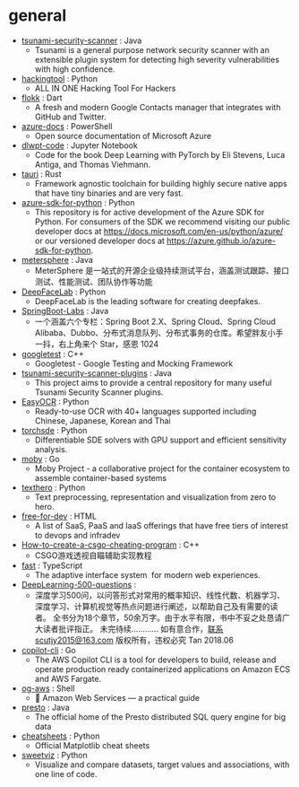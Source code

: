 # general
- [tsunami-security-scanner](https://github.com/google/tsunami-security-scanner) : Java
  - Tsunami is a general purpose network security scanner with an extensible plugin system for detecting high severity vulnerabilities with high confidence.
- [hackingtool](https://github.com/Z4nzu/hackingtool) : Python
  - ALL IN ONE Hacking Tool For Hackers
- [flokk](https://github.com/gskinnerTeam/flokk) : Dart
  - A fresh and modern Google Contacts manager that integrates with GitHub and Twitter.
- [azure-docs](https://github.com/MicrosoftDocs/azure-docs) : PowerShell
  - Open source documentation of Microsoft Azure
- [dlwpt-code](https://github.com/deep-learning-with-pytorch/dlwpt-code) : Jupyter Notebook
  - Code for the book Deep Learning with PyTorch by Eli Stevens, Luca Antiga, and Thomas Viehmann.
- [tauri](https://github.com/tauri-apps/tauri) : Rust
  - Framework agnostic toolchain for building highly secure native apps that have tiny binaries and are very fast.
- [azure-sdk-for-python](https://github.com/Azure/azure-sdk-for-python) : Python
  - This repository is for active development of the Azure SDK for Python. For consumers of the SDK we recommend visiting our public developer docs at https://docs.microsoft.com/en-us/python/azure/ or our versioned developer docs at https://azure.github.io/azure-sdk-for-python.
- [metersphere](https://github.com/metersphere/metersphere) : Java
  - MeterSphere 是一站式的开源企业级持续测试平台，涵盖测试跟踪、接口测试、性能测试、团队协作等功能
- [DeepFaceLab](https://github.com/iperov/DeepFaceLab) : Python
  - DeepFaceLab is the leading software for creating deepfakes.
- [SpringBoot-Labs](https://github.com/YunaiV/SpringBoot-Labs) : Java
  - 一个涵盖六个专栏：Spring Boot 2.X、Spring Cloud、Spring Cloud Alibaba、Dubbo、分布式消息队列、分布式事务的仓库。希望胖友小手一抖，右上角来个 Star，感恩 1024
- [googletest](https://github.com/google/googletest) : C++
  - Googletest - Google Testing and Mocking Framework
- [tsunami-security-scanner-plugins](https://github.com/google/tsunami-security-scanner-plugins) : Java
  - This project aims to provide a central repository for many useful Tsunami Security Scanner plugins.
- [EasyOCR](https://github.com/JaidedAI/EasyOCR) : Python
  - Ready-to-use OCR with 40+ languages supported including Chinese, Japanese, Korean and Thai
- [torchsde](https://github.com/google-research/torchsde) : Python
  - Differentiable SDE solvers with GPU support and efficient sensitivity analysis.
- [moby](https://github.com/moby/moby) : Go
  - Moby Project - a collaborative project for the container ecosystem to assemble container-based systems
- [texthero](https://github.com/jbesomi/texthero) : Python
  - Text preprocessing, representation and visualization from zero to hero.
- [free-for-dev](https://github.com/ripienaar/free-for-dev) : HTML
  - A list of SaaS, PaaS and IaaS offerings that have free tiers of interest to devops and infradev
- [How-to-create-a-csgo-cheating-program](https://github.com/FiYHer/How-to-create-a-csgo-cheating-program) : C++
  - CSGO游戏透视自瞄辅助实现教程
- [fast](https://github.com/microsoft/fast) : TypeScript
  - The adaptive interface system  for modern web experiences.
- [DeepLearning-500-questions](https://github.com/scutan90/DeepLearning-500-questions) : 
  - 深度学习500问，以问答形式对常用的概率知识、线性代数、机器学习、深度学习、计算机视觉等热点问题进行阐述，以帮助自己及有需要的读者。 全书分为18个章节，50余万字。由于水平有限，书中不妥之处恳请广大读者批评指正。 未完待续............ 如有意合作，联系scutjy2015@163.com 版权所有，违权必究 Tan 2018.06
- [copilot-cli](https://github.com/aws/copilot-cli) : Go
  - The AWS Copilot CLI is a tool for developers to build, release and operate production ready containerized applications on Amazon ECS and AWS Fargate.
- [og-aws](https://github.com/open-guides/og-aws) : Shell
  - 📙 Amazon Web Services — a practical guide
- [presto](https://github.com/prestodb/presto) : Java
  - The official home of the Presto distributed SQL query engine for big data
- [cheatsheets](https://github.com/matplotlib/cheatsheets) : Python
  - Official Matplotlib cheat sheets
- [sweetviz](https://github.com/fbdesignpro/sweetviz) : Python
  - Visualize and compare datasets, target values and associations, with one line of code.
